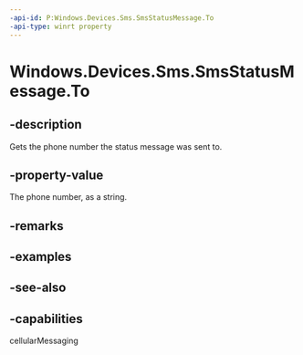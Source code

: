 ----api-id: P:Windows.Devices.Sms.SmsStatusMessage.To
-api-type: winrt property
---<!-- Property syntaxpublic string To { get; }--># Windows.Devices.Sms.SmsStatusMessage.To## -descriptionGets the phone number the status message was sent to.## -property-valueThe phone number, as a string.## -remarks## -examples## -see-also## -capabilitiescellularMessaging